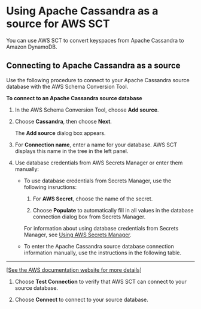 # Using Apache Cassandra as a source for AWS SCT<a name="CHAP_Source.Cassandra"></a>

You can use AWS SCT to convert keyspaces from Apache Cassandra to Amazon DynamoDB\. 

## Connecting to Apache Cassandra as a source<a name="CHAP_Source.Cassandra.Connecting"></a>

Use the following procedure to connect to your Apache Cassandra source database with the AWS Schema Conversion Tool\. 

**To connect to an Apache Cassandra source database**

1. In the AWS Schema Conversion Tool, choose **Add source**\. 

1. Choose **Cassandra**, then choose **Next**\. 

   The **Add source** dialog box appears\.

1. For **Connection name**, enter a name for your database\. AWS SCT displays this name in the tree in the left panel\. 

1. Use database credentials from AWS Secrets Manager or enter them manually:
   + To use database credentials from Secrets Manager, use the following insructions:

     1. For **AWS Secret**, choose the name of the secret\.

     1. Choose **Populate** to automatically fill in all values in the database connection dialog box from Secrets Manager\.

     For information about using database credentials from Secrets Manager, see [Using AWS Secrets Manager](CHAP_UserInterface.md#CHAP_UserInterface.SecretsManager)\.
   + To enter the Apache Cassandra source database connection information manually, use the instructions in the following table\.  
****    
[\[See the AWS documentation website for more details\]](http://docs.aws.amazon.com/SchemaConversionTool/latest/userguide/CHAP_Source.Cassandra.html)

1. Choose **Test Connection** to verify that AWS SCT can connect to your source database\. 

1. Choose **Connect** to connect to your source database\.